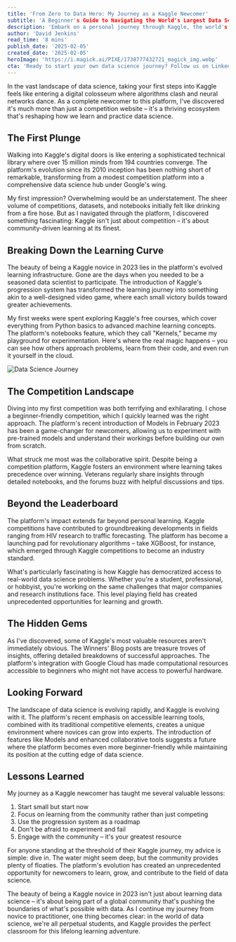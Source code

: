```yaml
---
title: 'From Zero to Data Hero: My Journey as a Kaggle Newcomer'
subtitle: 'A Beginner's Guide to Navigating the World's Largest Data Science Community'
description: 'Embark on a personal journey through Kaggle, the world's largest data science community. Discover how a complete beginner navigates this powerful platform, from overwhelming first impressions to finding their footing in the competitive yet collaborative world of data science.'
author: 'David Jenkins'
read_time: '8 mins'
publish_date: '2025-02-05'
created_date: '2025-02-05'
heroImage: 'https://i.magick.ai/PIXE/1738777432721_magick_img.webp'
cta: 'Ready to start your own data science journey? Follow us on LinkedIn for more insider tips, success stories, and the latest updates from the world of data science and machine learning.'
---
```


In the vast landscape of data science, taking your first steps into Kaggle feels like entering a digital colosseum where algorithms clash and neural networks dance. As a complete newcomer to this platform, I've discovered it's much more than just a competition website – it's a thriving ecosystem that's reshaping how we learn and practice data science.

## The First Plunge

Walking into Kaggle's digital doors is like entering a sophisticated technical library where over 15 million minds from 194 countries converge. The platform's evolution since its 2010 inception has been nothing short of remarkable, transforming from a modest competition platform into a comprehensive data science hub under Google's wing.

My first impression? Overwhelming would be an understatement. The sheer volume of competitions, datasets, and notebooks initially felt like drinking from a fire hose. But as I navigated through the platform, I discovered something fascinating: Kaggle isn't just about competition – it's about community-driven learning at its finest.

## Breaking Down the Learning Curve

The beauty of being a Kaggle novice in 2023 lies in the platform's evolved learning infrastructure. Gone are the days when you needed to be a seasoned data scientist to participate. The introduction of Kaggle's progression system has transformed the learning journey into something akin to a well-designed video game, where each small victory builds toward greater achievements.

My first weeks were spent exploring Kaggle's free courses, which cover everything from Python basics to advanced machine learning concepts. The platform's notebooks feature, which they call "Kernels," became my playground for experimentation. Here's where the real magic happens – you can see how others approach problems, learn from their code, and even run it yourself in the cloud.

![Data Science Journey](https://i.magick.ai/PIXE/1737809054814_magick_img.webp)

## The Competition Landscape

Diving into my first competition was both terrifying and exhilarating. I chose a beginner-friendly competition, which I quickly learned was the right approach. The platform's recent introduction of Models in February 2023 has been a game-changer for newcomers, allowing us to experiment with pre-trained models and understand their workings before building our own from scratch.

What struck me most was the collaborative spirit. Despite being a competition platform, Kaggle fosters an environment where learning takes precedence over winning. Veterans regularly share insights through detailed notebooks, and the forums buzz with helpful discussions and tips.

## Beyond the Leaderboard

The platform's impact extends far beyond personal learning. Kaggle competitions have contributed to groundbreaking developments in fields ranging from HIV research to traffic forecasting. The platform has become a launching pad for revolutionary algorithms – take XGBoost, for instance, which emerged through Kaggle competitions to become an industry standard.

What's particularly fascinating is how Kaggle has democratized access to real-world data science problems. Whether you're a student, professional, or hobbyist, you're working on the same challenges that major companies and research institutions face. This level playing field has created unprecedented opportunities for learning and growth.

## The Hidden Gems

As I've discovered, some of Kaggle's most valuable resources aren't immediately obvious. The Winners' Blog posts are treasure troves of insights, offering detailed breakdowns of successful approaches. The platform's integration with Google Cloud has made computational resources accessible to beginners who might not have access to powerful hardware.

## Looking Forward

The landscape of data science is evolving rapidly, and Kaggle is evolving with it. The platform's recent emphasis on accessible learning tools, combined with its traditional competitive elements, creates a unique environment where novices can grow into experts. The introduction of features like Models and enhanced collaborative tools suggests a future where the platform becomes even more beginner-friendly while maintaining its position at the cutting edge of data science.

## Lessons Learned

My journey as a Kaggle newcomer has taught me several valuable lessons:
1. Start small but start now
2. Focus on learning from the community rather than just competing
3. Use the progression system as a roadmap
4. Don't be afraid to experiment and fail
5. Engage with the community – it's your greatest resource

For anyone standing at the threshold of their Kaggle journey, my advice is simple: dive in. The water might seem deep, but the community provides plenty of floaties. The platform's evolution has created an unprecedented opportunity for newcomers to learn, grow, and contribute to the field of data science.

The beauty of being a Kaggle novice in 2023 isn't just about learning data science – it's about being part of a global community that's pushing the boundaries of what's possible with data. As I continue my journey from novice to practitioner, one thing becomes clear: in the world of data science, we're all perpetual students, and Kaggle provides the perfect classroom for this lifelong learning adventure.